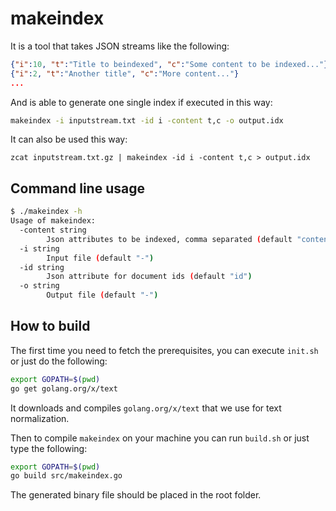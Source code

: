# makeindex

It is a tool that takes JSON streams like the following:

```json
{"i":10, "t":"Title to beindexed", "c":"Some content to be indexed..."}
{"i":2, "t":"Another title", "c":"More content..."}
...
```
And is able to generate one single index if executed in this way:

```sh
makeindex -i inputstream.txt -id i -content t,c -o output.idx
```

It can also be used this way:

```
zcat inputstream.txt.gz | makeindex -id i -content t,c > output.idx
```


## Command line usage

```sh
$ ./makeindex -h
Usage of makeindex:
  -content string
        Json attributes to be indexed, comma separated (default "content")
  -i string
        Input file (default "-")
  -id string
        Json attribute for document ids (default "id")
  -o string
        Output file (default "-")
```


## How to build

The first time you need to fetch the prerequisites, you can execute `init.sh` or
just do the following:

```sh
export GOPATH=$(pwd)
go get golang.org/x/text
```

It downloads and compiles `golang.org/x/text` that we use for text 
normalization.

Then to compile `makeindex` on your machine you can run `build.sh` or just 
type the following:

```sh
export GOPATH=$(pwd)
go build src/makeindex.go
```

The generated binary file should be placed in the root folder.
